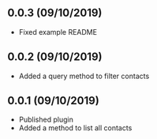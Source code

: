 ## 0.0.3 (09/10/2019)

* Fixed example README

## 0.0.2 (09/10/2019)

* Added a query method to filter contacts

## 0.0.1 (09/10/2019)

* Published plugin
* Added a method to list all contacts
